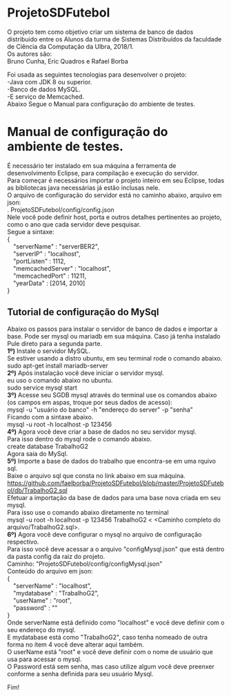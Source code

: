 # ProjetoSDFutebol

O projeto tem como objetivo criar um sistema de banco de dados distribuido entre os Alunos da turma de Sistemas Distribuídos da faculdade de Ciência da Computação da Ulbra, 2018/1.<br>
Os autores são:<br>
Bruno Cunha, Eric Quadros e Rafael Borba<br>

Foi usada as seguintes tecnologias para desenvolver o projeto:<br>
-Java com JDK 8 ou superior.<br>
-Banco de dados MySQL.<br>
-E serviço de Memcached.<br>
Abaixo Segue o Manual para configuração do ambiente de testes.<br>

<h1>Manual de configuração do ambiente de testes.</h1>
É necessário ter instalado em sua máquina a ferramenta de desenvolvimento Eclipse, para compilação e execução do servidor.<br>
Para começar é necessários importar o projeto inteiro em seu Eclipse, todas as bibliotecas java necessárias já estão inclusas nele.<br>
O arquivo de configuração do servidor está no caminho abaixo, arquivo em json:<br>
. ProjetoSDFutebol/config/config.json<br>
Nele você pode definir host, porta e outros detalhes pertinentes ao projeto, como o ano que cada servidor deve pesquisar.<br>
Segue a sintaxe:<br>
{<br>
  &emsp;"serverName" : "serverBER2",<br>
  &emsp;"serverIP" : "localhost",<br>
  &emsp;"portListen" : 1112,<br>
  &emsp;"memcachedServer" : "localhost",<br>
  &emsp;"memcachedPort" : 11211,<br>
  &emsp;"yearData" : [2014, 2010]<br>
}<br>

<h2> Tutorial de configuração do MySql</h2>

Abaixo os passos para instalar o servidor de banco de dados e importar a base. Pode ser mysql ou mariadb em sua máquina. Caso já tenha instalado Pule direto para a segunda parte.<br>
<b>1º)</b> Instale o servidor MySQL.<br>
Se estiver usando a distro ubuntu, em seu terminal rode o comando abaixo. <br>
sudo apt-get install mariadb-server<br>
<b>2º)</b> Após instalação você deve iniciar o servidor mysql.<br>
eu uso o comando abaixo no ubuntu.<br>
sudo service mysql start <br>
<b>3º)</b> Acesse seu SGDB mysql através do terminal use os comandos abaixo (os campos em aspas, troque por seus dados de acesso):<br>
mysql -u "usuário do banco" -h "endereço do server" -p "senha"<br>
Ficando com a sintaxe abaixo.<br>
mysql -u root -h localhost -p 123456<br>
<b>4º)</b> Agora você deve criar a base de dados no seu servidor mysql.<br>
Para isso dentro do mysql rode o comando abaixo.<br>
create database TrabalhoG2<br>
Agora saia do MySql.<br>
<b>5º)</b> Importe a base de dados do trabalho que encontra-se em uma rquivo sql.<br>
Baixe o arquivo sql que consta no link abaixo em sua máquina.<br>
https://github.com/faelborba/ProjetoSDFutebol/blob/master/ProjetoSDFutebol/db/TrabalhoG2.sql<br>
Efetuar a importação da base de dados para uma base nova criada em seu mysql.<br>
Para isso use o comando abaixo diretamente no terminal<br>
mysql -u root -h localhost -p 123456 TrabalhoG2 < <Caminho completo do arquivo/TrabalhoG2.sql>.<br>
<b>6º)</b> Agora você deve configurar o mysql no arquivo de configuração respectivo.<br>
Para isso você deve acessar a o arquivo "configMysql.json" que está dentro da pasta config da raiz do projeto.<br>
Caminho: "ProjetoSDFutebol/config/configMysql.json"<br>
Conteúdo do arquivo em json:<br>
{<br>
    &emsp;"serverName" : "localhost",<br>
    &emsp;"mydatabase" : "TrabalhoG2",<br>
    &emsp;"userName" : "root",<br>
    &emsp;"password" : ""<br>
}<br>
Onde serverName está definido como "localhost" e você deve definir com o seu endereço do mysql.<br>
E mydatabase está como "TrabalhoG2", caso tenha nomeado de outra forma no ítem 4 você deve alterar aqui também.<br>
O userName está "root" e você deve definir com o nome de usuário que usa para acessar o mysql.<br>
O Password está sem senha, mas caso utilize algum você deve preenxer conforme a senha definida para seu usuário Mysql.<br>

Fim!